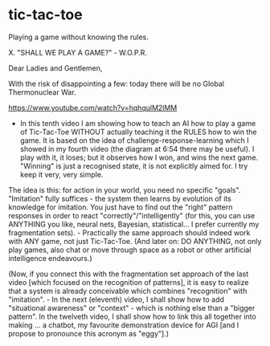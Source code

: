 # tic-tac-toe
Playing a game without knowing the rules.

X. "SHALL WE PLAY A GAME?" - W.O.P.R.

Dear Ladies and Gentlemen,

With the risk of disappointing a few: today there will be no Global Thermonuclear War.

https://www.youtube.com/watch?v=hqhqulM2lMM

- In this tenth video I am showing how to teach an AI how to play a game of Tic-Tac-Toe WITHOUT actually teaching it the RULES how to win the game. It is based on the idea of challenge-response-learning which I showed in my fourth video (the diagram at 6:54 there may be useful). I play with it, it loses; but it observes how I won, and wins the next game. "Winning" is just a recognised state, it is not explicitly aimed for. I try keep it very, very simple.

The idea is this: for action in your world, you need no specific "goals". "Imitation" fully suffices - the system then learns by evolution of its knowledge for imitation. You just have to find out the "right" pattern responses in order to react "correctly"/"intelligently" (for this, you can use ANYTHING you like, neural nets, Bayesian, statistical... I prefer currently my fragmentation sets). - Practically the same approach should indeed work with ANY game, not just Tic-Tac-Toe. (And later on: DO ANYTHING, not only play games, also chat or move through space as a robot or other artificial intelligence endeavours.)

(Now, if you connect this with the fragmentation set approach of the last video [which focused on the recognition of patterns], it is easy to realize that a system is already conceivable which combines "recognition" with "imitation". - In the next (eleventh) video, I shall show how to add "situational awareness" or "context" - which is nothing else than a "bigger pattern". In the twelveth video, I shall show how to link this all together into making ... a chatbot, my favourite demonstration device for AGI [and I propose to pronounce this acronym as "eggy"].)
